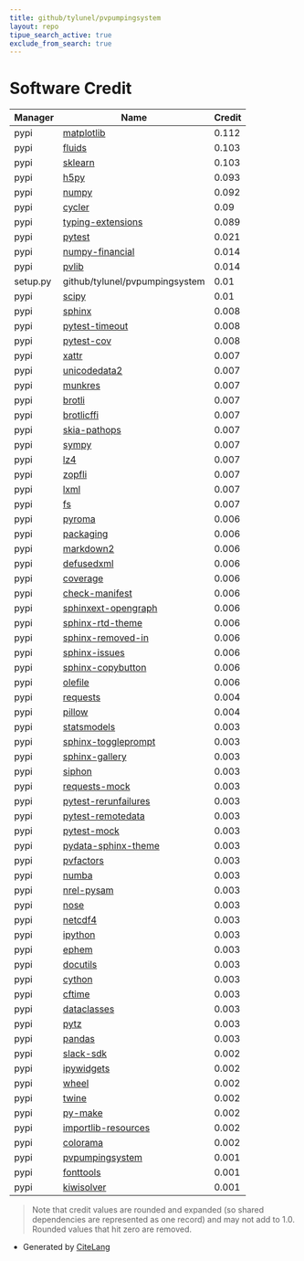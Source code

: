 ```yaml
---
title: github/tylunel/pvpumpingsystem
layout: repo
tipue_search_active: true
exclude_from_search: true
---
```

# Software Credit

|Manager|Name|Credit|
|-------|----|------|
|pypi|[matplotlib](https://matplotlib.org)|0.112|
|pypi|[fluids](https://github.com/CalebBell/fluids)|0.103|
|pypi|[sklearn](https://pypi.python.org/pypi/scikit-learn/)|0.103|
|pypi|[h5py](http://www.h5py.org)|0.093|
|pypi|[numpy](https://pypi.org/project/numpy)|0.092|
|pypi|[cycler](https://github.com/matplotlib/cycler)|0.09|
|pypi|[typing-extensions](https://pypi.org/project/typing-extensions)|0.089|
|pypi|[pytest](https://docs.pytest.org/en/latest/)|0.021|
|pypi|[numpy-financial](https://numpy.org/numpy-financial/)|0.014|
|pypi|[pvlib](https://github.com/pvlib/pvlib-python)|0.014|
|setup.py|github/tylunel/pvpumpingsystem|0.01|
|pypi|[scipy](https://pypi.org/project/scipy)|0.01|
|pypi|[sphinx](https://pypi.org/project/sphinx)|0.008|
|pypi|[pytest-timeout](https://pypi.org/project/pytest-timeout)|0.008|
|pypi|[pytest-cov](https://pypi.org/project/pytest-cov)|0.008|
|pypi|[xattr](https://pypi.org/project/xattr)|0.007|
|pypi|[unicodedata2](https://pypi.org/project/unicodedata2)|0.007|
|pypi|[munkres](https://pypi.org/project/munkres)|0.007|
|pypi|[brotli](https://pypi.org/project/brotli)|0.007|
|pypi|[brotlicffi](https://pypi.org/project/brotlicffi)|0.007|
|pypi|[skia-pathops](https://pypi.org/project/skia-pathops)|0.007|
|pypi|[sympy](https://pypi.org/project/sympy)|0.007|
|pypi|[lz4](https://pypi.org/project/lz4)|0.007|
|pypi|[zopfli](https://pypi.org/project/zopfli)|0.007|
|pypi|[lxml](https://pypi.org/project/lxml)|0.007|
|pypi|[fs](https://pypi.org/project/fs)|0.007|
|pypi|[pyroma](https://pypi.org/project/pyroma)|0.006|
|pypi|[packaging](https://pypi.org/project/packaging)|0.006|
|pypi|[markdown2](https://pypi.org/project/markdown2)|0.006|
|pypi|[defusedxml](https://pypi.org/project/defusedxml)|0.006|
|pypi|[coverage](https://pypi.org/project/coverage)|0.006|
|pypi|[check-manifest](https://pypi.org/project/check-manifest)|0.006|
|pypi|[sphinxext-opengraph](https://pypi.org/project/sphinxext-opengraph)|0.006|
|pypi|[sphinx-rtd-theme](https://pypi.org/project/sphinx-rtd-theme)|0.006|
|pypi|[sphinx-removed-in](https://pypi.org/project/sphinx-removed-in)|0.006|
|pypi|[sphinx-issues](https://pypi.org/project/sphinx-issues)|0.006|
|pypi|[sphinx-copybutton](https://pypi.org/project/sphinx-copybutton)|0.006|
|pypi|[olefile](https://pypi.org/project/olefile)|0.006|
|pypi|[requests](https://pypi.org/project/requests)|0.004|
|pypi|[pillow](https://python-pillow.org)|0.004|
|pypi|[statsmodels](https://pypi.org/project/statsmodels)|0.003|
|pypi|[sphinx-toggleprompt](https://pypi.org/project/sphinx-toggleprompt)|0.003|
|pypi|[sphinx-gallery](https://pypi.org/project/sphinx-gallery)|0.003|
|pypi|[siphon](https://pypi.org/project/siphon)|0.003|
|pypi|[requests-mock](https://pypi.org/project/requests-mock)|0.003|
|pypi|[pytest-rerunfailures](https://pypi.org/project/pytest-rerunfailures)|0.003|
|pypi|[pytest-remotedata](https://pypi.org/project/pytest-remotedata)|0.003|
|pypi|[pytest-mock](https://pypi.org/project/pytest-mock)|0.003|
|pypi|[pydata-sphinx-theme](https://pypi.org/project/pydata-sphinx-theme)|0.003|
|pypi|[pvfactors](https://pypi.org/project/pvfactors)|0.003|
|pypi|[numba](https://pypi.org/project/numba)|0.003|
|pypi|[nrel-pysam](https://pypi.org/project/nrel-pysam)|0.003|
|pypi|[nose](https://pypi.org/project/nose)|0.003|
|pypi|[netcdf4](https://pypi.org/project/netcdf4)|0.003|
|pypi|[ipython](https://pypi.org/project/ipython)|0.003|
|pypi|[ephem](https://pypi.org/project/ephem)|0.003|
|pypi|[docutils](https://pypi.org/project/docutils)|0.003|
|pypi|[cython](https://pypi.org/project/cython)|0.003|
|pypi|[cftime](https://pypi.org/project/cftime)|0.003|
|pypi|[dataclasses](https://pypi.org/project/dataclasses)|0.003|
|pypi|[pytz](https://pypi.org/project/pytz)|0.003|
|pypi|[pandas](https://pypi.org/project/pandas)|0.003|
|pypi|[slack-sdk](https://pypi.org/project/slack-sdk)|0.002|
|pypi|[ipywidgets](https://pypi.org/project/ipywidgets)|0.002|
|pypi|[wheel](https://pypi.org/project/wheel)|0.002|
|pypi|[twine](https://pypi.org/project/twine)|0.002|
|pypi|[py-make](https://pypi.org/project/py-make)|0.002|
|pypi|[importlib-resources](https://pypi.org/project/importlib-resources)|0.002|
|pypi|[colorama](https://pypi.org/project/colorama)|0.002|
|pypi|[pvpumpingsystem](https://github.com/tylunel/pvpumpingsystem)|0.001|
|pypi|[fonttools](http://github.com/fonttools/fonttools)|0.001|
|pypi|[kiwisolver](https://github.com/nucleic/kiwi)|0.001|


> Note that credit values are rounded and expanded (so shared dependencies are represented as one record) and may not add to 1.0. Rounded values that hit zero are removed.


- Generated by [CiteLang](https://github.com/vsoch/citelang)
